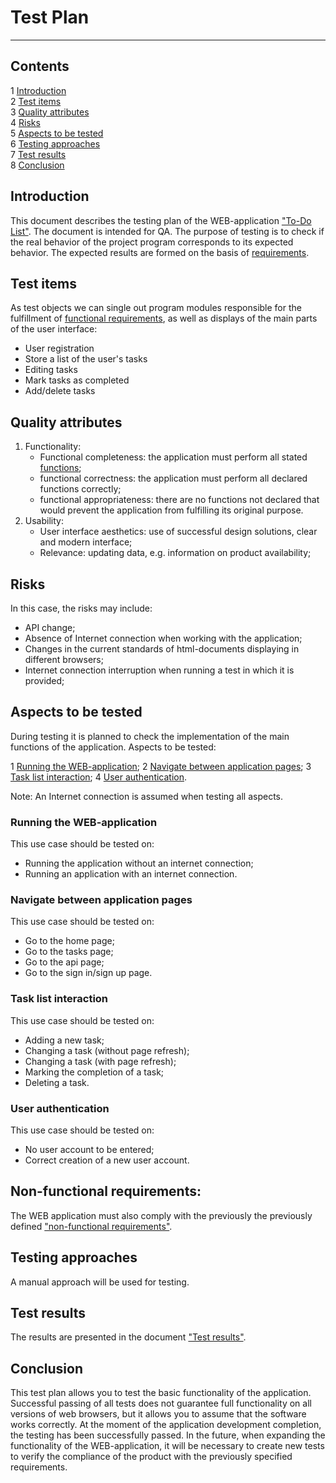 # Test Plan

---

## Contents

1 [Introduction](#introduction)  
2 [Test items](#test-items)  
3 [Quality attributes](#quality-attributes)  
4 [Risks](#risks)  
5 [Aspects to be tested](#aspects-to-be-tested)  
6 [Testing approaches](#testing-approaches)  
7 [Test results](#test-results)  
8 [Conclusion](#conclusion)


## Introduction

This document describes the testing plan of the WEB-application ["To-Do List"](https:///github.com/moodtodie/to-do-list). 
The document is intended for QA. 
The purpose of testing is to check if the real behavior of the project program corresponds to its expected behavior. The expected results are formed on the basis of [requirements](https://github.com/moodtodie/to-do-list/blob/main/SRS.md).


## Test items

As test objects we can single out program modules responsible for the fulfillment of [functional requirements](https://github.com/moodtodie/to-do-list/blob/main/SRS.md#31-functional-requirements), as well as displays of the main parts of the user interface:

* User registration
* Store a list of the user's tasks
* Editing tasks
* Mark tasks as completed
* Add/delete tasks


## Quality attributes

1. Functionality:
    * Functional completeness: the application must perform all stated [functions](https://github.com/moodtodie/to-do-list/blob/main/SRS.md#31-functional-requirements);
    * functional correctness: the application must perform all declared functions correctly;
    * functional appropriateness: there are no functions not declared that would prevent the application from fulfilling its original purpose.
2. Usability:
    * User interface aesthetics: use of successful design solutions, clear and modern interface;
    * Relevance: updating data, e.g. information on product availability;


## Risks

In this case, the risks may include:

* API change;
* Absence of Internet connection when working with the application;
* Changes in the current standards of html-documents displaying in different browsers;
* Internet connection interruption when running a test in which it is provided;


## Aspects to be tested

During testing it is planned to check the implementation of the main functions of the application. Aspects to be tested:

1 [Running the WEB-application](#running-the-web-application);
2 [Navigate between application pages](#navigate-between-application-pages);
3 [Task list interaction](#task-list-interaction);
4 [User authentication](#user-authentication).

Note: An Internet connection is assumed when testing all aspects.

### Running the WEB-application

This use case should be tested on:

* Running the application without an internet connection;
* Running an application with an internet connection.

### Navigate between application pages

This use case should be tested on:

* Go to the home page;
* Go to the tasks page;
* Go to the api page;
* Go to the sign in/sign up page.

### Task list interaction

This use case should be tested on:

* Adding a new task;
* Changing a task (without page refresh);
* Changing a task (with page refresh);
* Marking the completion of a task;
* Deleting a task.

### User authentication

This use case should be tested on:

* No user account to be entered;
* Correct creation of a new user account.


## Non-functional requirements:

The WEB application must also comply with the previously the previously defined ["non-functional requirements"](https://github.com/moodtodie/to-do-list/blob/main/SRS.md#32-quality-requirementsnon-functional).


## Testing approaches

A manual approach will be used for testing.


## Test results

The results are presented in the document ["Test results"](https://github.com/moodtodie/to-do-list/blob/master/testing/Test%20results.md).


## Conclusion

This test plan allows you to test the basic functionality of the application. Successful passing of all tests does not guarantee full functionality on all versions of web browsers, but it allows you to assume that the software works correctly. At the moment of the application development completion, the testing has been successfully passed. In the future, when expanding the functionality of the WEB-application, it will be necessary to create new tests to verify the compliance of the product with the previously specified requirements.
